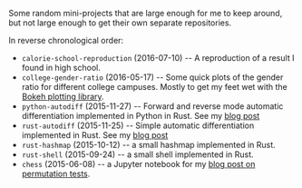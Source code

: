 Some random mini-projects that are large enough for me to keep around,
but not large enough to get their own separate repositories.

In reverse chronological order:

- `calorie-school-reproduction` (2016-07-10) -- A reproduction of a
  result I found in high school.
- `college-gender-ratio` (2016-05-17) -- Some quick plots of the gender
  ratio for different college campuses. Mostly to get my feet wet with
  the [Bokeh plotting library](https://bokeh.pydata.org).
- `python-autodiff` (2015-11-27) -- Forward and reverse mode automatic
  differentiation implemented in Python in Rust. See my [blog post](http://www.columbia.edu/~ahd2125/post/2015/12/5/)
- `rust-autodiff` (2015-11-25) -- Simple automatic differentiation
  implemented in Rust. See my [blog post](http://www.columbia.edu/~ahd2125/post/2015/12/5/)
- `rust-hashmap` (2015-10-12) -- a small hashmap implemented in Rust.
- `rust-shell` (2015-09-24) -- a small shell implemented in Rust.
- `chess` (2015-06-08) -- a Jupyter notebook for my [blog post on
  permutation tests](http://www.columbia.edu/~ahd2125/post/2015/6/8/).
